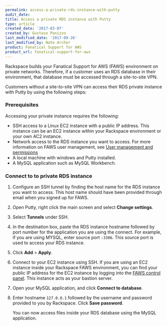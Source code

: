 ```yaml
---
permalink: access-a-private-rds-instance-with-putty
audit_date: 
title: Access a private RDS instance with Putty
type: article
created_date: '2017-03-07'
created_by: Gustavo Panizzo
last_modified_date: '2017-09-26'
last_modified_by: Nate Archer
product: Fanatical Support for AWS
product_url: fanatical-support-for-aws
---
```


Rackspace builds your Fanatical Support for AWS (FAWS) environment on private networks. Therefore, if a customer uses an RDS database in their environment, that database must be accessed through a site-to-site VPN.

Customers without a site-to-site VPN can access their RDS private instance with Putty by using the following steps:

### Prerequisites

Accessing your private instance requires the following:

   - SSH access to a Linux EC2 instance with a public IP address. This instance can be an EC2 instance within your Rackspace environment or your own AC2 instance.
   - Network access to the RDS instance you want to access. For more information on FAWS user management, see [User management and permissions](https://manage.rackspace.com/docs/product-guide/access_and_permissions/user_management_and_permissions.html)
   - A local machine with windows and Putty installed.
   - A MySQL application such as MySQL Workbench.

### Connect to to private RDS instance

1. Configure an SSH tunnel by finding the host name for the RDS instance you want to access. This host name should have been provided through email when you signed up for FAWS.
2. Open Putty, right click the main screen and select **Change settings**.
3. Select **Tunnels** under SSH.
4. In the destination box, paste the RDS instance hostname followed by port number for the application you are using the connect. For example, if you are using MYSQL, enter source port `:3306`. This source port is used to access your RDS instance.
5. Click **Add** > **Apply**.
6. Connect to your EC2 instance using SSH. If you are using an EC2 instance inside your Rackspace FAWS environment, you can find your public IP address for the EC2 instance by logging into the [FAWS control panel](https://login.rackspace.com/). This instance acts as your bastion server.
7. Open your MySQL application, and click **Connect to database**.
8. Enter hostname `127.0.0.1` followed by the username and password provided to you by Rackspace. Click **Save password**.

   You can now access files inside your RDS database using the MySQL application.
